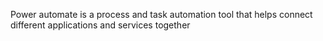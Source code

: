 Power automate is a process and task automation tool that helps connect different applications and services together
